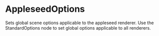 # AppleseedOptions

Sets global scene options applicable to the appleseed
renderer. Use the StandardOptions node to set
global options applicable to all renderers.

